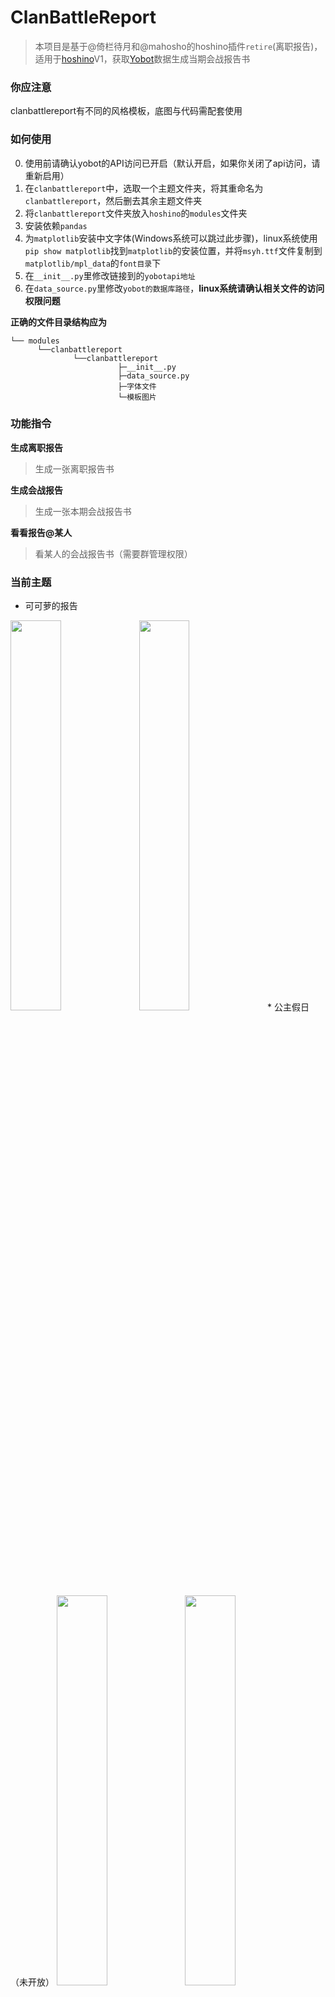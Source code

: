 # ClanBattleReport
> 本项目是基于@倚栏待月和@mahosho的hoshino插件``retire``(离职报告)，适用于[hoshino](https://github.com/Ice-Cirno/HoshinoBot)V1，获取[Yobot](https://github.com/pcrbot/yobot)数据生成当期会战报告书

### 你应注意
clanbattlereport有不同的风格模板，底图与代码需配套使用

### 如何使用
0. 使用前请确认yobot的API访问已开启（默认开启，如果你关闭了api访问，请重新启用）
1. 在``clanbattlereport``中，选取一个主题文件夹，将其重命名为``clanbattlereport``，然后删去其余主题文件夹
2. 将``clanbattlereport``文件夹放入``hoshino``的``modules``文件夹
3. 安装依赖``pandas``
4. 为``matplotlib``安装中文字体(Windows系统可以跳过此步骤)，linux系统使用``pip show matplotlib``找到``matplotlib``的安装位置，并将``msyh.ttf``文件复制到``matplotlib/mpl_data``的``font目录``下
5. 在``__init__.py``里修改链接到的``yobotapi地址``
6. 在``data_source.py``里修改``yobot的数据库路径``，**linux系统请确认相关文件的访问权限问题**

**正确的文件目录结构应为**
```
└── modules
      └──clanbattlereport
              └──clanbattlereport
                        ├─__init__.py
                        ├─data_source.py
                        ├─字体文件
                        └─模板图片
```

### 功能指令
**生成离职报告**
> 生成一张离职报告书

**生成会战报告**
> 生成一张本期会战报告书

**看看报告@某人**
> 看某人的会战报告书（需要群管理权限）

### 当前主题
* 可可萝的报告
<img src="https://i.loli.net/2020/08/09/DKysZJFr3RXlIWL.jpg" width="40%">
<img src="https://i.loli.net/2020/08/09/KyzeSGC6JFLNmBv.jpg" width="40%">
* 公主假日（未开放）
<img src="https://i.loli.net/2020/08/09/QgR2pNCMAT6BhOI.jpg" width="40%">
<img src="https://i.loli.net/2020/08/09/uYPsrHERLFTOGa9.jpg" width="40%">
